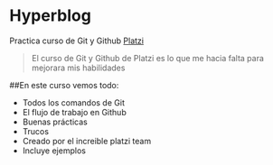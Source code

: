 # Hyperblog
Practica curso de Git y Github [Platzi](https://platzi.com)
> El curso  de Git y Github de Platzi es lo que me hacia falta para mejorara mis habilidades

##En este curso vemos todo:
* Todos los comandos de Git
* El flujo de trabajo en Github
* Buenas prácticas
* Trucos
* Creado por el increible platzi team
* Incluye ejemplos